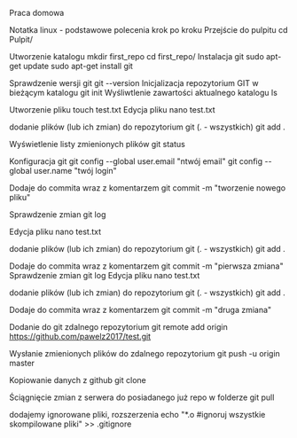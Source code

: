 Praca domowa

Notatka linux - podstawowe polecenia krok po kroku
 Przejście do pulpitu cd Pulpit/

Utworzenie katalogu mkdir first_repo
cd first_repo/
Instalacja git sudo apt-get update
sudo apt-get install git

Sprawdzenie wersji git git --version
Inicjalizacja repozytorium GIT w bieżącym katalogu git init
Wyśliwtlenie zawartości aktualnego katalogu ls

Utworzenie pliku touch test.txt
Edycja pliku nano test.txt

dodanie plików (lub ich zmian) do repozytorium git (. - wszystkich) git add .

Wyświetlenie listy zmienionych plików git status

Konfiguracja git git config --global user.email "ntwój email"
git config --global user.name "twój login"

Dodaje do commita wraz z komentarzem git commit -m "tworzenie nowego pliku"

Sprawdzenie zmian git log

Edycja pliku nano test.txt

dodanie plików (lub ich zmian) do repozytorium git (. - wszystkich) git add .

Dodaje do commita wraz z komentarzem git commit -m "pierwsza zmiana"
Sprawdzenie zmian git log
 Edycja pliku nano test.txt

dodanie plików (lub ich zmian) do repozytorium git (. - wszystkich) git add .

 Dodaje do commita wraz z komentarzem git commit -m "druga zmiana"

Dodanie do git zdalnego repozytorium git remote add origin https://github.com/pawelz2017/test.git

Wysłanie zmienionych plików do zdalnego repozytorium git push -u origin master

Kopiowanie danych z github git clone

Ściągnięcie zmian z serwera do posiadanego już repo w folderze git pull

dodajemy ignorowane pliki, rozszerzenia echo "*.o #ignoruj wszystkie skompilowane pliki" >> .gitignore
